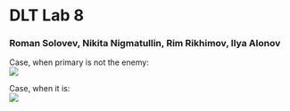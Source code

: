 # DLT Lab 8
### Roman Solovev, Nikita Nigmatullin, Rim Rikhimov, Ilya Alonov


Case, when primary is not the enemy:  
![](https://i.imgur.com/swPw91P.png)

Case, when it is:  
![](https://i.imgur.com/uOEwKdn.png)

